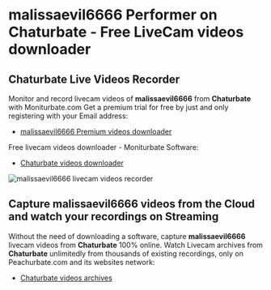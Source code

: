 # malissaevil6666 Performer on Chaturbate - Free LiveCam videos downloader

## Chaturbate Live Videos Recorder

Monitor and record livecam videos of **malissaevil6666** from **Chaturbate** with Moniturbate.com
Get a premium trial for free by just and only registering with your Email address:
* [malissaevil6666 Premium videos downloader](https://moniturbate.com/request-demo-licence-key.html)

Free livecam videos downloader - Moniturbate Software:
* [Chaturbate videos downloader](https://moniturbate.com/moniturbate-download-software.html)

![malissaevil6666 livecam videos recorder](https://peachurnet.com/templates/moniturbate-software.png)


## Capture malissaevil6666 videos from the Cloud and watch your recordings on Streaming

Without the need of downloading a software, capture **malissaevil6666** livecam videos from **Chaturbate** 100% online.
Watch Livecam archives from **Chaturbate** unlimitedly from thousands of existing recordings, only on Peachurbate.com and its websites network:
* [Chaturbate videos archives](https://peachurnet.com/)